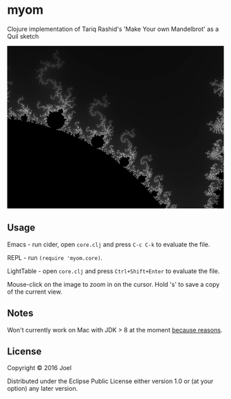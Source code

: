 # myom

Clojure implementation of Tariq Rashid's 'Make Your own Mandelbrot' as a Quil sketch 

![rendered Mandelbrot](myom-1555320234323.png "Rendered mandelbrot")

## Usage

Emacs - run cider, open `core.clj` and press `C-c C-k` to evaluate the file.

REPL - run `(require 'myom.core)`.

LightTable - open `core.clj` and press `Ctrl+Shift+Enter` to evaluate the file.

Mouse-click on the image to zoom in on the cursor. Hold 's' to save a
copy of the current view.

## Notes

Won't currently work on Mac with JDK > 8 at the moment [because
reasons](https://github.com/processing/processing/issues/5746).

## License

Copyright © 2016 Joel

Distributed under the Eclipse Public License either version 1.0 or (at
your option) any later version.
